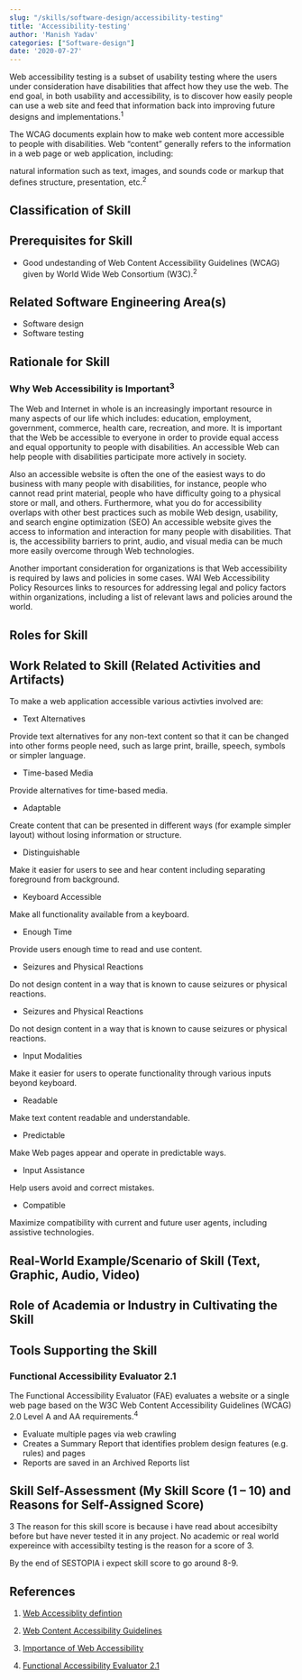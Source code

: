 ```yaml
---
slug: "/skills/software-design/accessibility-testing"
title: 'Accessibility-testing'
author: 'Manish Yadav'
categories: ["Software-design"]
date: '2020-07-27'
---
```


Web accessibility testing is a subset of usability testing where the users under consideration have disabilities that affect how they use the web. The end goal, in both usability and accessibility, is to discover how easily people can use a web site and feed that information back into improving future designs and implementations.<sup>1<sup/>

The WCAG documents explain how to make web content more accessible to people with disabilities. Web “content” generally refers to the information in a web page or web application, including:

natural information such as text, images, and sounds
code or markup that defines structure, presentation, etc.<sup>2<sup/>

## Classification of Skill


## Prerequisites for Skill

- Good undestanding of Web Content Accessibility Guidelines (WCAG) given by World Wide Web Consortium (W3C).<sup>2<sup/>

## Related Software Engineering Area(s)
- Software design 
- Software testing


## Rationale for Skill
### Why Web Accessibility is Important<sup>3<sup/>
The Web and Internet in whole is an increasingly important resource in many aspects of our life which includes: education, employment, government, commerce, health care, recreation, and more. It is important that the Web be accessible to everyone in order to provide equal access and equal opportunity to people with disabilities. An accessible Web can help people with disabilities participate more actively in society.

Also an accessible website is often the one of the easiest ways to do business with many people with disabilities, for instance, people who cannot read print material, people who have difficulty going to a physical store or mall, and others. Furthermore, what you do for accessibility overlaps with other best practices such as mobile Web design, usability, and search engine optimization (SEO)
An accessible website gives the access to information and interaction for many people with disabilities. That is, the accessibility barriers to print, audio, and visual media can be much more easily overcome through Web technologies.

Another important consideration for organizations is that Web accessibility is required by laws and policies in some cases. WAI Web Accessibility Policy Resources links to resources for addressing legal and policy factors within organizations, including a list of relevant laws and policies around the world.

## Roles for Skill

## Work Related to Skill (Related Activities and Artifacts)
To make a web application accessible various activties involved are:

- Text Alternatives

Provide text alternatives for any non-text content so that it can be changed into other forms people need, such as large print, braille, speech, symbols or simpler language.

- Time-based Media

Provide alternatives for time-based media.

- Adaptable

Create content that can be presented in different ways (for example simpler layout) without losing information or structure.

- Distinguishable

Make it easier for users to see and hear content including separating foreground from background.

- Keyboard Accessible

Make all functionality available from a keyboard.

- Enough Time

Provide users enough time to read and use content.


- Seizures and Physical Reactions

Do not design content in a way that is known to cause seizures or physical reactions.

- Seizures and Physical Reactions

Do not design content in a way that is known to cause seizures or physical reactions.

- Input Modalities

Make it easier for users to operate functionality through various inputs beyond keyboard.

- Readable

Make text content readable and understandable.

- Predictable

Make Web pages appear and operate in predictable ways.

- Input Assistance

Help users avoid and correct mistakes.

- Compatible

Maximize compatibility with current and future user agents, including assistive technologies.


## Real-World Example/Scenario of Skill (Text, Graphic, Audio, Video)





## Role of Academia or Industry in Cultivating the Skill

## Tools Supporting the Skill
### Functional Accessibility Evaluator 2.1

The Functional Accessibility Evaluator (FAE) evaluates a website or a single web page based on the W3C Web Content Accessibility Guidelines (WCAG) 2.0 Level A and AA requirements.<sup>4<sup/>

- Evaluate multiple pages via web crawling
- Creates a Summary Report that identifies problem design features (e.g. rules) and pages
- Reports are saved in an Archived Reports list

## Skill Self-Assessment (My Skill Score (1 – 10) and Reasons for Self-Assigned Score)
3 
The reason for this skill score is because i have read about accesibilty before but have never tested it in any project. No academic or real world expereince with accessibilty testing is the reason for a score of 3. 

By the end of SESTOPIA i expect skill score to go around 8-9. 


## References 
1. [Web Accessiblity defintion](https://www.w3.org/wiki/Accessibility_testing)

2. [Web Content Accessibility Guidelines](https://www.w3.org/WAI/standards-guidelines/wcag/) 

3. [Importance of Web Accessibility](https://medium.com/fbdevclagos/why-web-accessibility-is-important-and-how-you-can-accomplish-it-4f59fda7859c) 

4. [Functional Accessibility Evaluator 2.1
](https://fae.disability.illinois.edu/)

